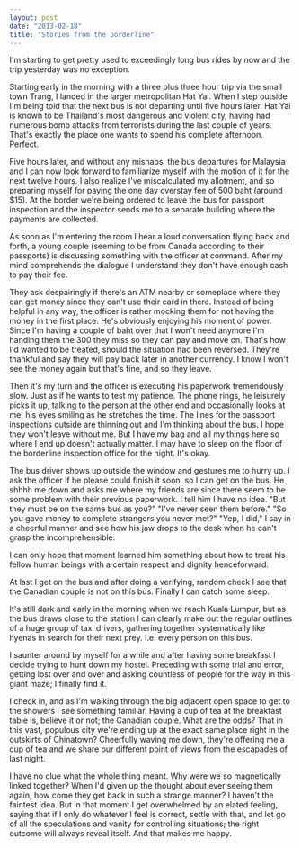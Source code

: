 ```yaml
---
layout: post
date: "2013-02-18"
title: "Stories from the borderline"
---
```


I'm starting to get pretty used to exceedingly long bus rides by now and the trip yesterday was no exception.

Starting early in the morning with a three plus three hour trip via the small town Trang, I landed in the larger metropolitan Hat Yai. When I step outside I'm being told that the next bus is not departing until five hours later. Hat Yai is known to be Thailand's most dangerous and violent city, having had numerous bomb attacks from terrorists during the last couple of years. That's exactly the place one wants to spend his complete afternoon. Perfect.

Five hours later, and without any mishaps, the bus departures for Malaysia and I can now look forward to familiarize myself with the motion of it for the next twelve hours. I also realize I've miscalculated my allotment, and so preparing myself for paying the one day overstay fee of 500 baht (around $15). At the border we're being ordered to leave the bus for passport inspection and the inspector sends me to a separate building where the payments are collected.

As soon as I'm entering the room I hear a loud conversation flying back and forth, a young couple (seeming to be from Canada according to their passports) is discussing something with the officer at command. After my mind comprehends the dialogue I understand they don't have enough cash to pay their fee.

They ask despairingly if there's an ATM nearby or someplace where they can get money since they can't use their card in there. Instead of being helpful in any way, the officer is rather mocking them for not having the money in the first place. He's obviously enjoying his moment of power. Since I'm having a couple of baht over that I won't need anymore I'm handing them the 300 they miss so they can pay and move on. That's how I'd wanted to be treated, should the situation had been reversed. They're thankful and say they will pay back later in another currency. I know I won't see the money again but that's fine, and so they leave.

Then it's my turn and the officer is executing his paperwork tremendously slow. Just as if he wants to test my patience. The phone rings, he leisurely picks it up, talking to the person at the other end and occasionally looks at me, his eyes smiling as he stretches the time. The lines for the passport inspections outside are thinning out and I'm thinking about the bus. I hope they won't leave without me. But I have my bag and all my things here so where I end up doesn't actually matter. I may have to sleep on the floor of the borderline inspection office for the night. It's okay.

The bus driver shows up outside the window and gestures me to hurry up. I ask the officer if he please could finish it soon, so I can get on the bus. He shhhh me down and asks me where my friends are since there seem to be some problem with their previous paperwork. I tell him I have no idea. "But they must be on the same bus as you?" "I've never seen them before." "So you gave money to complete strangers you never met?" "Yep, I did," I say in a cheerful manner and see how his jaw drops to the desk when he can't grasp the incomprehensible.

I can only hope that moment learned him something about how to treat his fellow human beings with a certain respect and dignity henceforward.

At last I get on the bus and after doing a verifying, random check I see that the Canadian couple is not on this bus. Finally I can catch some sleep.

It's still dark and early in the morning when we reach Kuala Lumpur, but as the bus draws close to the station I can clearly make out the regular outlines of a huge group of taxi drivers, gathering together systematically like hyenas in search for their next prey. I.e. every person on this bus.

I saunter around by myself for a while and after having some breakfast I decide trying to hunt down my hostel. Preceding with some trial and error, getting lost over and over and asking countless of people for the way in this giant maze; I finally find it.

I check in, and as I'm walking through the big adjacent open space to get to the showers I see something familiar. Having a cup of tea at the breakfast table is, believe it or not; the Canadian couple. What are the odds? That in this vast, populous city we're ending up at the exact same place right in the outskirts of Chinatown? Cheerfully waving me down, they're offering me a cup of tea and we share our different point of views from the escapades of last night.

I have no clue what the whole thing meant. Why were we so magnetically linked together? When I'd given up the thought about ever seeing them again, how come they get back in such a strange manner? I haven't the faintest idea. But in that moment I get overwhelmed by an elated feeling, saying that if I only do whatever I feel is correct, settle with that, and let go of all the speculations and vanity for controlling situations; the right outcome will always reveal itself. And that makes me happy.
